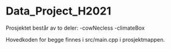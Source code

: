 # Data_Project_H2021
Prosjektet består av to deler:
  -cowNecless
  -climateBox
  
 Hovedkoden for begge finnes i src/main.cpp i prosjektmappen.
 
